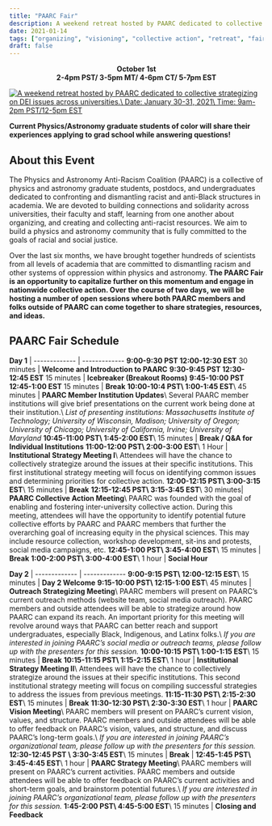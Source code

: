 ```yaml
---
title: "PAARC Fair"
description: A weekend retreat hosted by PAARC dedicated to collective strategizing on DEI issues across universities.
date: 2021-01-14
tags: ["organizing", "visioning", "collective action", "retreat", "fair"]
draft: false
---
```

**<div align="center">October 1st</div>**
**<div align="center">2-4pm PST/ 3-5pm MT/ 4-6pm CT/ 5-7pm EST</div>**

[![A weekend retreat hosted by PAARC dedicated to collective strategizing on DEI issues across universities.\ Date: January 30-31, 2021\ Time: 9am-2pm PST/12-5pm EST](https://paarc.info/PAARC_fair.gif)](https://www.eventbrite.com/e/120489771149/)

**Current Physics/Astronomy graduate students of color will share their experiences applying to grad school while answering questions!**

About this Event
--------
The Physics and Astronomy Anti-Racism Coalition (PAARC) is a collective of physics and astronomy graduate students, postdocs, and undergraduates dedicated to confronting and dismantling racist and anti-Black structures in academia. We are devoted to building connections and solidarity across universities, their faculty and staff, learning from one another about organizing, and creating and collecting anti-racist resources. We aim to build a physics and astronomy community that is fully committed to the goals of racial and social justice.

Over the last six months, we have brought together hundreds of scientists from all levels of academia that are committed to dismantling racism and other systems of oppression within physics and astronomy. **The PAARC Fair is an opportunity to capitalize further on this momentum and engage in nationwide collective action. Over the course of two days, we will be hosting a number of open sessions where both PAARC members and folks outside of PAARC can come together to share strategies, resources, and ideas.**

PAARC Fair Schedule
--------

**Day 1** |
-------------  | -------------
**9:00-9:30 PST 12:00-12:30 EST** 30 minutes | **Welcome and Introduction to PAARC**
**9:30-9:45 PST 12:30-12:45 EST** 15 minutes | **Icebreaker (Breakout Rooms)**
**9:45-10:00 PST 12:45-1:00 EST** 15 minutes | **Break**
**10:00-10:4 PST\ 1:00-1:45 EST**\ 45 minutes | **PAARC Member Institution Updates**\ Several PAARC member institutions will give brief presentations on the current work being done at their institution.\ *List of presenting institutions: Massachusetts Institute of Technology; University of Wisconsin, Madison; University of Oregon; University of Chicago; University of California, Irvine; University of Maryland*
**10:45-11:00 PST\ 1:45-2:00 EST**\ 15 minutes | **Break / Q&A for Individual Institutions**
**11:00-12:00 PST\ 2:00-3:00 EST**\ 1 Hour | **Institutional Strategy Meeting I**\ Attendees will have the chance to collectively strategize around the issues at their specific institutions. This first institutional strategy meeting will focus on identifying common issues and determining priorities for collective action.
**12:00-12:15 PST\ 3:00-3:15 EST**\ 15 minutes | **Break**
**12:15-12:45 PST\ 3:15-3:45 EST**\ 30 minutes| **PAARC Collective Action Meeting**\ PAARC was founded with the goal of enabling and fostering inter-university collective action. During this meeting, attendees will have the opportunity to identify potential future collective efforts by PAARC and PAARC members that further the overarching goal of increasing equity in the physical sciences. This may include resource collection, workshop development, sit-ins and protests, social media campaigns, etc.
**12:45-1:00 PST\ 3:45-4:00 EST**\ 15 minutes | **Break**
**1:00-2:00 PST\ 3:00-4:00 EST**\ 1 hour | **Social Hour**

**Day 2** |
-------------  | -------------
**9:00-9:15 PST\ 12:00-12:15 EST**\ 15 minutes | **Day 2 Welcome**
**9:15-10:00 PST\ 12:15-1:00 EST**\ 45 minutes | **Outreach Strategizing Meeting**\ PAARC members will present on PAARC’s current outreach methods (website team, social media outreach). PAARC members and outside attendees will be able to strategize around how PAARC can expand its reach. An important priority for this meeting will revolve around ways that PAARC can better reach and support undergraduates, especially Black, Indigenous, and Latinx folks.\ *If you are interested in joining PAARC’s social media or outreach teams, please follow up with the presenters for this session.*
**10:00-10:15 PST\ 1:00-1:15 EST**\ 15 minutes | **Break**
**10:15-11:15 PST\ 1:15-2:15 EST**\ 1 hour | **Institutional Strategy Meeting II**\ Attendees will have the chance to collectively strategize around the issues at their specific institutions. This second institutional strategy meeting will focus on compiling successful strategies to address the issues from previous meetings.
**11:15-11:30 PST\ 2:15-2:30 EST**\ 15 minutes | **Break**
**11:30-12:30 PST\ 2:30-3:30 EST**\ 1 hour | **PAARC Vision Meeting**\ PAARC members will present on PAARC’s current vision, values, and structure. PAARC members and outside attendees will be able to offer feedback on PAARC’s vision, values, and structure, and discuss PAARC’s long-term goals.\ *If you are interested in joining PAARC’s organizational team, please follow up with the presenters for this session.*
**12:30-12:45 PST \ 3:30-3:45 EST**\ 15 minutes | **Break** | **12:45-1:45 PST\ 3:45-4:45 EST**\ 1 hour | **PAARC Strategy Meeting**\ PAARC members will present on PAARC’s current activities. PAARC members and outside attendees will be able to offer feedback on PAARC’s current activities and short-term goals, and brainstorm potential futures.\ *If you are interested in joining PAARC’s organizational team, please follow up with the presenters for this session.*
**1:45-2:00 PST\ 4:45-5:00 EST**\ 15 minutes | **Closing and Feedback**
